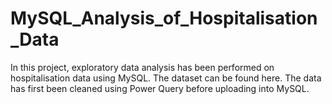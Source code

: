 # MySQL_Analysis_of_Hospitalisation_Data
In this project, exploratory data analysis has been performed on hospitalisation data using MySQL. The dataset can be found here. The data has first been cleaned using Power Query before uploading into MySQL. 
